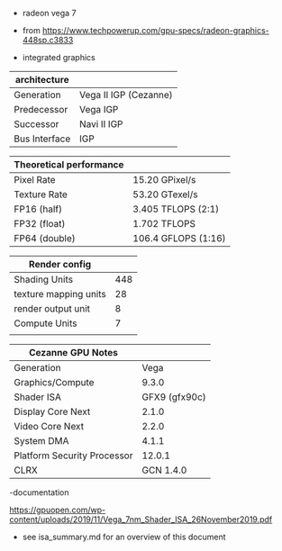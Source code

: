 - radeon vega 7

- from https://www.techpowerup.com/gpu-specs/radeon-graphics-448sp.c3833

- integrated graphics

| architecture  |                       |
|---------------|-----------------------|
| Generation    | Vega II IGP (Cezanne) |
| Predecessor   | Vega IGP              |
| Successor     | Navi II IGP           |
| Bus Interface | IGP                   |


| Theoretical performance |                     |
|-------------------------|---------------------|
| Pixel Rate              | 15.20 GPixel/s      |
| Texture Rate            | 53.20 GTexel/s      |
| FP16 (half)             | 3.405 TFLOPS (2:1)  |
| FP32 (float)            | 1.702 TFLOPS        |
| FP64 (double)           | 106.4 GFLOPS (1:16) |


| Render config         |     |
|-----------------------|-----|
| Shading Units         | 448 |
| texture mapping units | 28  |
| render output unit    | 8   |
| Compute Units         | 7   |
|                       |     |



| Cezanne GPU Notes           |               |
|-----------------------------|---------------|
| Generation                  | Vega          |
| Graphics/Compute            | 9.3.0         |
| Shader ISA                  | GFX9 (gfx90c) |
| Display Core Next           | 2.1.0         |
| Video Core Next             | 2.2.0         |
| System DMA                  | 4.1.1         |
| Platform Security Processor | 12.0.1        |
| CLRX                        | GCN 1.4.0     |


-documentation

https://gpuopen.com/wp-content/uploads/2019/11/Vega_7nm_Shader_ISA_26November2019.pdf

- see isa_summary.md for an overview of this document

